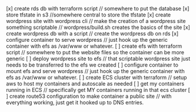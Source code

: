 [x] create rds db with terraform script
    // somewhere to put the database
[x] store tfstate in s3
	//somewhere central to store the tfstate
[x] create wordpress site with wordpress cli
    // make the creation of a wordpress site something scriptable
    // wordpress/build.sh creates the basics of the site
[x] create wordpress db with a script
	// create the wordpress db on rds 
[x] configure container to serve wordpress
    // just hook up the generic container with efs as /var/www or whatever.
[ ] create efs with terraform script
    // somewhere to put the website files so the container can be more generic
[ ] deploy wordpress site to efs
    // that scriptable wordpress site just needs to be transferred to the efs we created
[ ] configure container to mount efs and serve wordpress
    // just hook up the generic container with efs as /var/www or whatever.
[ ] create ECS cluster with terraform
    // setup aws to host my containers and autoscale as needed
[ ] get my containers running in ECS
    // specifically get MY containers running in that ecs cluster
[ ] create route53 configuration to make container a public site
    // with everything working, just get it hooked up to DNS entries.

